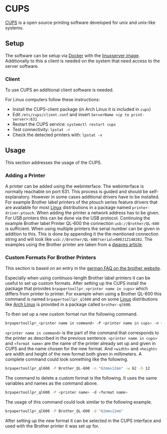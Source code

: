 # CUPS

[CUPS](https://www.cups.org/) is a open source printing software developed for
unix and unix-like systems.

## Setup

The software can be setup via [Docker](/wiki/docker.md) with the
[linuxserver image](./docker/linuxserver_-_airsonic.md).
Additionally to this a client is needed on the system that need access to the
server software.

### Client

To use CUPS an additional client software is needed.

For Linux computers follow these instructions:

- Install the CUPS-client package (in Arch Linux it is included in `cups`)
- Edit `/etc/cups/client.conf` and insert `ServerName <ip to print-server>:631`
- Restart the CUPS service: `systemctl restart cups`
- Test connectivity: `lpstat -r`
- Check the detected printers with: `lpstat -v`

## Usage

This section addresses the usage of the CUPS.

### Adding a Printer

A printer can be added using the webinterface.
The webinterface is normally reachable on port 631.
This process is guided and should be self-explanatory.
However in some cases additional drivers have to be installed.
For example Brother label printers of the ptouch series feature drivers that are available for most
[Linux](/wiki/linux.md) distributions in a package named `printer-driver-ptouch`.
When adding the printer a network address has to be given.
For USB printers this can be done via the USB protocol.
Continuing the example Brother label Printer QL-600 the connection `usb://Brother/QL-600` is
sufficient.
When using multiple printers the serial number can be given in addition to this.
This is done by appending it the the mentioned connection string and will look like
`usb://Brother/QL-600?serial=000J1Z140282`.
The examples using the Brother printer are taken from a
[dwaves article](https://dwaves.de/2022/07/13/gnu-linux-debian-11-how-to-setup-brother-ql-600-labelprinter/).

### Custom Formats For Brother Printers 

This section is based on an entry in the
[german FAQ on the brother website](https://support.brother.com/g/b/faqend.aspx?c=de&lang=de&prod=lpql1110nwbeuk&faqid=faqp00100409_000).

Especially when using continuos-length Brother label printers it can be useful to set up custom
formats.
After setting up the CUPS install the package that provides
`brpapertoollpr_<printer name in cups>` which differs from printer to printer.
For example when using a Brother QL-600 this command is named `brpapertoollpr_ql600` and on some
[Linux](/wiki/linux.md) distributions like [Arch Linux](/wiki/linux/arch-linux.md) is provided in a
package called `brother-ql600`.

To then set up a new custom format run the following command.

```sh 
brpapertoollpr_<printer name in command> -P <printer name in cups> -n <format name> -w <width> -h <height>
```

`<printer name in command>` is the part of the command that corresponds to the printer as described
in the previous sentence.
`<printer name in cups>` and `<format name>` are the name of the printer already set up and given in
CUPS and the name chosen for the new format.
And `<width>` and `<height>` are width and height of the new format both given in millimeters.
A complete command could look something like the following. 


```sh 
brpapertoollpr_ql600 -P Brother_QL-600 -n "62mmx12mm" -w 62 -h 12
```

The command to delete a custom format is the following.
It uses the same variables and names as the command above.

```sh 
brpapertoollpr_ql600 -P <printer name> -d <format name>
```

The usage of this command could look similar to the following example.

```sh 
brpapertoollpr_ql600 -P Brother_QL-600 -d "62mmx12mm"
```

After setting up the new format it can be selected in the CUPS interface and used with the Brother
printer it was set up for.
